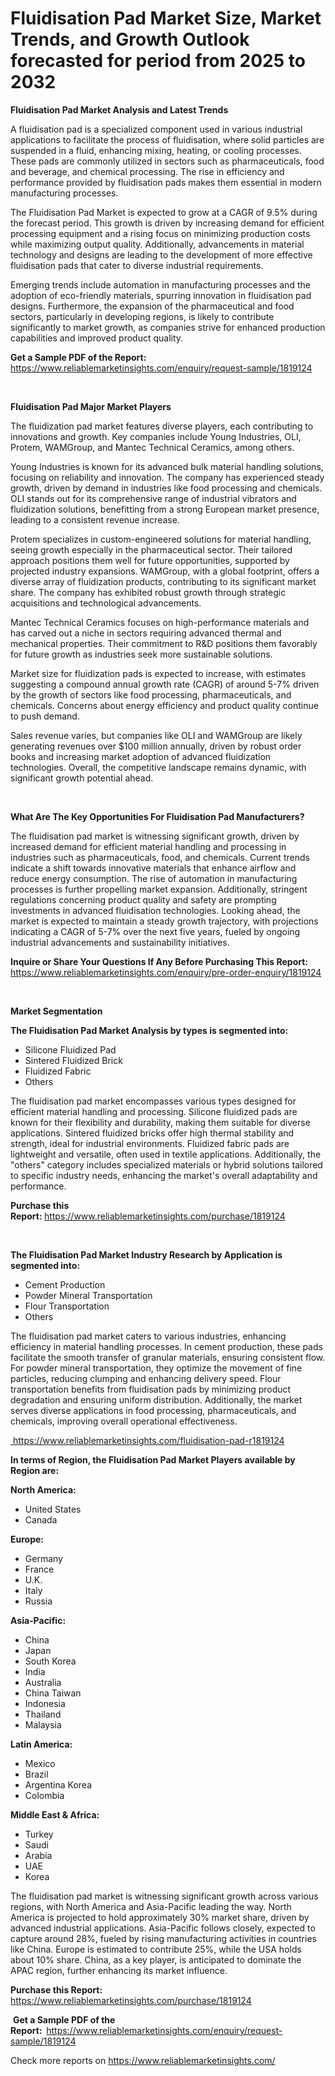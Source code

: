 <p><h1>Fluidisation Pad Market Size, Market Trends, and Growth Outlook forecasted for period from 2025 to 2032</h1></p><p><strong>Fluidisation Pad Market Analysis and Latest Trends</strong></p>
<p><p>A fluidisation pad is a specialized component used in various industrial applications to facilitate the process of fluidisation, where solid particles are suspended in a fluid, enhancing mixing, heating, or cooling processes. These pads are commonly utilized in sectors such as pharmaceuticals, food and beverage, and chemical processing. The rise in efficiency and performance provided by fluidisation pads makes them essential in modern manufacturing processes.</p><p>The Fluidisation Pad Market is expected to grow at a CAGR of 9.5% during the forecast period. This growth is driven by increasing demand for efficient processing equipment and a rising focus on minimizing production costs while maximizing output quality. Additionally, advancements in material technology and designs are leading to the development of more effective fluidisation pads that cater to diverse industrial requirements. </p><p>Emerging trends include automation in manufacturing processes and the adoption of eco-friendly materials, spurring innovation in fluidisation pad designs. Furthermore, the expansion of the pharmaceutical and food sectors, particularly in developing regions, is likely to contribute significantly to market growth, as companies strive for enhanced production capabilities and improved product quality.</p></p>
<p><strong>Get a Sample PDF of the Report:&nbsp;</strong> <a href="https://www.reliablemarketinsights.com/enquiry/request-sample/1819124?utm_campaign=3196&utm_medium=2&utm_source=Github&utm_content=ia&utm_term=12042025&utm_id=fluidisation-pad">https://www.reliablemarketinsights.com/enquiry/request-sample/1819124</a></p>
<p>&nbsp;</p>
<p><strong>Fluidisation Pad Major Market Players</strong></p>
<p><p>The fluidization pad market features diverse players, each contributing to innovations and growth. Key companies include Young Industries, OLI, Protem, WAMGroup, and Mantec Technical Ceramics, among others. </p><p>Young Industries is known for its advanced bulk material handling solutions, focusing on reliability and innovation. The company has experienced steady growth, driven by demand in industries like food processing and chemicals. OLI stands out for its comprehensive range of industrial vibrators and fluidization solutions, benefitting from a strong European market presence, leading to a consistent revenue increase.</p><p>Protem specializes in custom-engineered solutions for material handling, seeing growth especially in the pharmaceutical sector. Their tailored approach positions them well for future opportunities, supported by projected industry expansions. WAMGroup, with a global footprint, offers a diverse array of fluidization products, contributing to its significant market share. The company has exhibited robust growth through strategic acquisitions and technological advancements.</p><p>Mantec Technical Ceramics focuses on high-performance materials and has carved out a niche in sectors requiring advanced thermal and mechanical properties. Their commitment to R&D positions them favorably for future growth as industries seek more sustainable solutions.</p><p>Market size for fluidization pads is expected to increase, with estimates suggesting a compound annual growth rate (CAGR) of around 5-7% driven by the growth of sectors like food processing, pharmaceuticals, and chemicals. Concerns about energy efficiency and product quality continue to push demand.</p><p>Sales revenue varies, but companies like OLI and WAMGroup are likely generating revenues over $100 million annually, driven by robust order books and increasing market adoption of advanced fluidization technologies. Overall, the competitive landscape remains dynamic, with significant growth potential ahead.</p></p>
<p>&nbsp;</p>
<p><strong>What Are The Key Opportunities For Fluidisation Pad Manufacturers?</strong></p>
<p><p>The fluidisation pad market is witnessing significant growth, driven by increased demand for efficient material handling and processing in industries such as pharmaceuticals, food, and chemicals. Current trends indicate a shift towards innovative materials that enhance airflow and reduce energy consumption. The rise of automation in manufacturing processes is further propelling market expansion. Additionally, stringent regulations concerning product quality and safety are prompting investments in advanced fluidisation technologies. Looking ahead, the market is expected to maintain a steady growth trajectory, with projections indicating a CAGR of 5-7% over the next five years, fueled by ongoing industrial advancements and sustainability initiatives.</p></p>
<p><strong>Inquire or Share Your Questions If Any Before Purchasing This Report:</strong> <a href="https://www.reliablemarketinsights.com/enquiry/pre-order-enquiry/1819124?utm_campaign=3196&utm_medium=2&utm_source=Github&utm_content=ia&utm_term=12042025&utm_id=fluidisation-pad">https://www.reliablemarketinsights.com/enquiry/pre-order-enquiry/1819124</a></p>
<p>&nbsp;</p>
<p><strong>Market Segmentation</strong></p>
<p><strong>The Fluidisation Pad Market Analysis by types is segmented into:</strong></p>
<p><ul><li>Silicone Fluidized Pad</li><li>Sintered Fluidized Brick</li><li>Fluidized Fabric</li><li>Others</li></ul></p>
<p><p>The fluidisation pad market encompasses various types designed for efficient material handling and processing. Silicone fluidized pads are known for their flexibility and durability, making them suitable for diverse applications. Sintered fluidized bricks offer high thermal stability and strength, ideal for industrial environments. Fluidized fabric pads are lightweight and versatile, often used in textile applications. Additionally, the "others" category includes specialized materials or hybrid solutions tailored to specific industry needs, enhancing the market's overall adaptability and performance.</p></p>
<p><strong>Purchase this Report:&nbsp;</strong><a href="https://www.reliablemarketinsights.com/purchase/1819124?utm_campaign=3196&utm_medium=2&utm_source=Github&utm_content=ia&utm_term=12042025&utm_id=fluidisation-pad">https://www.reliablemarketinsights.com/purchase/1819124</a></p>
<p>&nbsp;</p>
<p><strong>The Fluidisation Pad Market Industry Research by Application is segmented into:</strong></p>
<p><ul><li>Cement Production</li><li>Powder Mineral Transportation</li><li>Flour Transportation</li><li>Others</li></ul></p>
<p><p>The fluidisation pad market caters to various industries, enhancing efficiency in material handling processes. In cement production, these pads facilitate the smooth transfer of granular materials, ensuring consistent flow. For powder mineral transportation, they optimize the movement of fine particles, reducing clumping and enhancing delivery speed. Flour transportation benefits from fluidisation pads by minimizing product degradation and ensuring uniform distribution. Additionally, the market serves diverse applications in food processing, pharmaceuticals, and chemicals, improving overall operational effectiveness.</p></p>
<p><a href="https://www.reliablemarketinsights.com/fluidisation-pad-r1819124?utm_campaign=3196&utm_medium=2&utm_source=Github&utm_content=ia&utm_term=12042025&utm_id=fluidisation-pad">&nbsp;https://www.reliablemarketinsights.com/fluidisation-pad-r1819124</a></p>
<p><strong>In terms of Region, the Fluidisation Pad Market Players available by Region are:</strong></p>
<p>
    <p> <strong> North America: </strong>
        <ul>
            <li>United States</li>
            <li>Canada</li>
        </ul>
        </p> 
    <p> <strong> Europe: </strong>
        <ul>
            <li>Germany</li>
            <li>France</li>
            <li>U.K.</li>
            <li>Italy</li>
            <li>Russia</li>
        </ul>
        </p> 
    <p> <strong> Asia-Pacific: </strong>
        <ul>
            <li>China</li>
            <li>Japan</li>
            <li>South Korea</li>
            <li>India</li>
            <li>Australia</li>
            <li>China Taiwan</li>
            <li>Indonesia</li>
            <li>Thailand</li>
            <li>Malaysia</li>
        </ul>
        </p> 
    <p> <strong> Latin America: </strong>
        <ul>
            <li>Mexico</li>
            <li>Brazil</li>
            <li>Argentina Korea</li>
            <li>Colombia</li>
        </ul>
        </p> 
    <p> <strong> Middle East & Africa: </strong>
        <ul>
            <li>Turkey</li>
            <li>Saudi</li>
            <li>Arabia</li>
            <li>UAE</li>
            <li>Korea</li>
        </ul>
    </p>
    </p>
<p><p>The fluidisation pad market is witnessing significant growth across various regions, with North America and Asia-Pacific leading the way. North America is projected to hold approximately 30% market share, driven by advanced industrial applications. Asia-Pacific follows closely, expected to capture around 28%, fueled by rising manufacturing activities in countries like China. Europe is estimated to contribute 25%, while the USA holds about 10% share. China, as a key player, is anticipated to dominate the APAC region, further enhancing its market influence.</p></p>
<p><strong>Purchase this Report: </strong><a href="https://www.reliablemarketinsights.com/purchase/1819124?utm_campaign=3196&utm_medium=2&utm_source=Github&utm_content=ia&utm_term=12042025&utm_id=fluidisation-pad">https://www.reliablemarketinsights.com/purchase/1819124</a></p>
<p>&nbsp;<strong>Get a Sample PDF of the Report:&nbsp;&nbsp;</strong><a href="https://www.reliablemarketinsights.com/enquiry/request-sample/1819124?utm_campaign=3196&utm_medium=2&utm_source=Github&utm_content=ia&utm_term=12042025&utm_id=fluidisation-pad">https://www.reliablemarketinsights.com/enquiry/request-sample/1819124</a></p>
<p><strong></strong></p>
<p>Check more reports on <a href="https://www.reliablemarketinsights.com/?utm_campaign=3196&utm_medium=2&utm_source=Github&utm_content=ia&utm_term=12042025&utm_id=fluidisation-pad">https://www.reliablemarketinsights.com/</a></p>